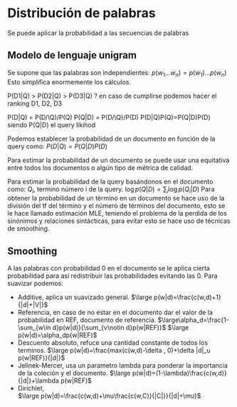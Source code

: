 # Distribución de palabras
Se puede aplicar la probabilidad a las secuencias de palabras
## Modelo de lenguaje unigram
Se supone que las palabras son independientes:
$p(w_1...w_n)= p(w_1)...p(w_n)$
Esto simplifica enormemente los cálculos.

P(D1|Q) > P(D2|Q) > P(D3|Q) ?
en caso de cumplirse podemos hacer el ranking
D1, D2, D3

P(D|Q) = P(D/\\Q)/P(Q)
P(Q|D) = P(D/\\Q)/P(D)
P(D|Q)P(Q)=P(Q|D)P(D)
siendo P(Q|D) el query likihod

Podemos establecer la probabilidad de un documento en función de la query como:
$P(D|Q)=P(Q|D)P(D)$

Para estimar la probabilidad de un documento se puede usar una equitativa entre todos los documentos o algún tipo de métrica de calidad.

Para estimar la probabilidad de la query basándonos en el documento como:
$Q_i$, termino número i de la query.
$\log p(Q|D)=\displaystyle\sum_i \log p(Q_i|D)$
Para obtener la probabilidad de un término en un documento se hace uso de la división del tf del término y el número de términos del documento, esto se le hace llamado estimación MLE, teniendo el problema de la perdida de los sinónimos y relaciones sintácticas, para evitar esto se hace uso de técnicas de smoothing.

## Smoothing
A las palabras con probabilidad 0 en el documento se le aplica cierta probabilidad para así redistribuir las probabilidades evitando las 0.
Para suavizar podemos:
- Additive, aplica un suavizado general.
$\large p(w|d)=\frac{c(w,d)+1}{|d|+|V|}$
- Referencia, en caso de no estar en el documento dar el valor de la probabilidad en REF, documento de referencia.
$\large\alpha_d=\frac{1-\sum_{w\in d}p(w|d)}{\sum_{v\notin d}p(w|REF)}$
$\large p(w|d)=\alpha_dp(w|REF)$
- Descuento absoluto, refuce una cantidad constante de todos los terminos.
$\large p(w|d)=\frac{max(c(w,d)-\delta , 0)+\delta |d|_u p(w|REF)}{|d|}$
- Jelinek-Mercer, usa un parametro lambda para ponderar la importancia de la coleción y el documento.
$\large p(w|d)=(1-\lambda)\frac{c(w,d)}{|d|}+\lambda p(w|REF)$
- Dirichlet,  
$\large p(w|d)=\frac{c(w,d)+\mu\frac{c(w,C)}{|C|}}{|d|+\mu}$